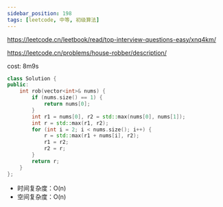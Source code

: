 ```yaml
---
sidebar_position: 198
tags: [leetcode, 中等, 初级算法]
---
```


https://leetcode.cn/leetbook/read/top-interview-questions-easy/xnq4km/

https://leetcode.cn/problems/house-robber/description/

cost: 8m9s

```cpp
class Solution {
public:
    int rob(vector<int>& nums) {
        if (nums.size() == 1) {
            return nums[0];
        }
        int r1 = nums[0], r2 = std::max(nums[0], nums[1]);
        int r = std::max(r1, r2);
        for (int i = 2; i < nums.size(); i++) {
            r = std::max(r1 + nums[i], r2);
            r1 = r2;
            r2 = r;
        }
        return r;
    }
};
```

- 时间复杂度：O(n)
- 空间复杂度：O(n)

